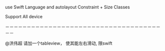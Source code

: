 use Swift Language and autolayout Constraint + Size Classes

Support All device

－－－－－－－－－－－－－－－－－－－－－－－－－－－－－－－－－－－－－－

@洪伟超  请加一个tableview， 使其能左右滑动,  限swift
